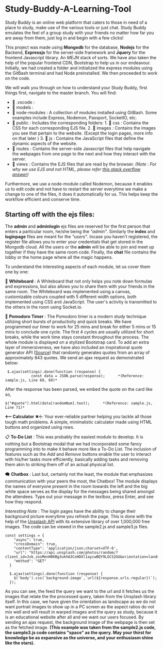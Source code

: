 # Study-Buddy-A-Learning-Tool
Study Buddy is an online web platform that caters to those in need of a place to study, make use of the various tools or just chat. Study Buddy emulates the feel of a group study with your friends no matter how far you are away from them, just log in and begin with a few clicks!

This project was made using **Mongodb** for the database, **Nodejs** for the Backend, **Expressjs** for the server-side framework and **Jquery** for the frontend Javascript library. An *MEJN* stack of sorts. We have also taken the help of the popular frontend CDN, Bootstrap to help us in our endeavour. Initially, we had created a folder and initialized the express modules using the GitBash terminal and had Node preinstalled. We then proceeded to work on the code. 

We will walk you through on how to understand your Study Buddy, first things first, navigate to the master branch. You will find:
- 📁 .vscode : 
- 📁 models : 
- 📁 node-modules : A collection of modules installed using GitBash. Some examples include Express, Nodemon, Passport, SocketIO, etc. 
- 📁 public : Includes the corresponding folders:
                         1. 📁 css : Contains the CSS for each corresponding EJS file. 
                         2. 📁 images : Contains the images you see that pertain to the website. (Except the login pages, more info on that later )
                         3. 📁 js : Contains the JavaScript files that define the dynamic aspects of the website.
- 📁 routes : Contains the server-side Javascript files that help navigate the webpages from one page to the next and how they interact with the server.  
- 📁 views : Contains the EJS files that are read by the browser. *(Note : For why we use EJS and not HTML, please refer [this stack overflow answer](https://stackoverflow.com/questions/64144316/what-is-ejs-what-is-the-use-of-ejs))*

Furthermore, we use a node-module called Nodemon, because it enables us to edit code and not have to restart the server everytime we make a change to one of the files, it does it automatically for us. This helps keep the workflow efficient and conserve time.

## Starting off with the ejs files:

The **admin** and **adminlogin** ejs files are reserved for the first person that enters a particular room, he/she being the *"admin"*. Similarly the **index** and **loginpage** files are meant for the *"users"*. Incase you haven't registered, the register file allows you to enter your credentials that get stored in the Mongodb cloud. All the users or the **admin** will be able to join and meet up together if they have the same room code. Finally, the **chat** file contains the lobby or the home page where all the magic happens.

To understand the interesting aspects of each module, let us cover them one by one:

🔲 **Whiteboard** : A Whiteboard that not only helps you note down formulas and expressions, but also allows you to share them with your friends in the same room. The Whiteboard was implemented using a canvas, customizable colours coupled with 5 different width options, both implemented using CSS and JavaScript. The user's activity is transmitted to the others in the room using Socket.io. 

🍅 **Pomodoro Timer** : The Pomodoro timer is a modern study technique utilizing short bursts of productivity and quick breaks. We have programmed our timer to work for 25 mins and break for either 5 mins or 15 mins to conclude one cycle. The first 4 cycles are usually utilized for short breaks, while the work time stays constant throughout the process. The whole module is displayed on a stylized Bootstrap card. To add an extra layer of immersiveness, we have also included an inspirational quote generator API ([Source](https://forum.freecodecamp.org/t/free-api-inspirational-quotes-json-with-code-examples/311373)) that randomly generates quotes from an array of approximately 843 quotes. We send an ajax request as demonstrated below:

```
 $.ajax(settings).done(function (response) {
            const data = JSON.parse(response);      *(Reference: sample.js, Line 68, 69)*
```

After the response has been parsed, we embed the quote on the card like so,

```
$("#quote").html(data[randomNum].text);      *(Reference: sample.js, Line 71)*
```
➕➖ **Calculator** ✖➗: Your ever-reliable partner helping you tackle all those tough math problems. A simple, minimalistic calculator made using HTML buttons and  organized using rows. 

📋 **To-Do List** : This was probably the easiest module to develop. It is nothing but a Bootstrap modal that we had incorporated some fancy programming into to make it behave more like a To-Do List. The inclusion of features such as the *Add* and *Remove* buttons enable the user to interact with his/her tasks more efficiently, basically adding tasks and removing them akin to striking them off of an actual physical list.

🗨 **Chatbox** : Last but, certainly not the least, the module that emphasizes communication with your peers the most, the Chatbox! The module displays the names of everyone present in the room towards the left and the big white space serves as the display for the messages being shared amongst the attendees. Type out your message in the textbox, press Enter, and see how they respond.

*Interesting Note* : The login pages have the ability to change their background picture everytime you refresh the page. This is done with the help of the [Unsplash API](https://unsplash.com/developers) with its extensive library of over 1,000,000 free images. The code can be viewed in the sample2.js and sample3.js files.

```
const settings = {
    "async": true,
    "crossDomain": true,
    "contentType": 'application/json;charset=UTF-8',
    "url": "https://api.unsplash.com/photos/random/?client_id=Jvb_zosMenH0KBg3ukhA3CoHDXl1aycwBQY9LGCS2GU&orientation=landscape&query=study",
    "method": "GET"
  }

  $.ajax(settings).done(function (response) {
    $('body').css(`background-image`,`url(${response.urls.regular})`);
  });
  ```
  
  As you can see, the feed the query we want to the url and it fetches us the images that relate the the processed query, taken from the Unsplash library itself. In this case, we have given the orientation as landscape as we do not want portrait images to show up in a PC screen as the aspect ratios do not mix well and will result in warped images and the query as study, because it is an educational website after all and we want our users focused. By sending an ajax request, the background image of the webpage is then set as the fetched image. **(This example was taken from the sample2.js code, the sample3.js code contains "space" as the query. May your thirst for knowledge be as expansive as the universe, and your enthusiasm shine like the stars).** 
